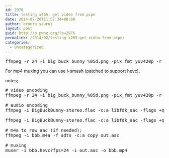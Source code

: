 ```yaml
---
id: 2976
title: testing x265, get video from pipe
date: 2014-02-20T11:57:34+00:00
author: bronto saurus
layout: post
guid: http://b.pwnz.org/?p=2976
permalink: /2014/02/testing-x265-get-video-from-pipe/
categories:
  - Uncategorized
---
```

<pre>ffmpeg -r 24 -i big_buck_bunny_%05d.png -pix_fmt yuv420p -r 24 -f yuv4mpegpipe - 2> /dev/null | x265 --crf 20 -o bbb.hevc - --y4m</pre>

For mp4 muxing you can use l-smash (patched to support hevc).

notes;

<pre># video encoding
ffmpeg -r 24 -i big_buck_bunny_%05d.png -pix_fmt yuv420p -r 24 -f yuv4mpegpipe - 2> /dev/null | x265 --crf 26 -o bbb.hevc - --y4m

# audio encoding
ffmpeg -i BigBuckBunny-stereo.flac -c:a libfdk_aac -flags +qscale -global_quality 3 -afterburner 1 -vn bbbHIFI.m4a

ffmpeg -i BigBuckBunny-stereo.flac -c:a libfdk_aac -flags +qscale -global_quality 3 -afterburner 1 -f adts bbbHIFI.aac

# m4a to raw aac (if needed);
ffmpeg -i bbb.m4a -f adts -c:a copy out.aac

# muxing
muxer -i bbb.hevc?fps=24 -i out.aac -o bbb.mp4</pre>